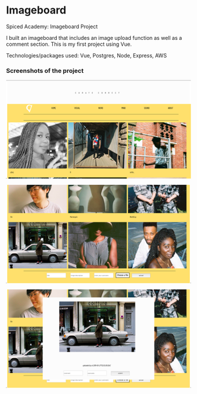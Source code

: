 # Imageboard

Spiced Academy: Imageboard Project

I built an imageboard that includes an image upload function as well as a comment section. This is my first project using Vue.

Technologies/packages used: Vue, Postgres, Node, Express, AWS

### Screenshots of the project

![Screenshot](/screenshots/screenshot1.png?raw=true "Screenshot 1")

![Screenshot](/screenshots/screenshot2.png?raw=true "Screenshot 2")

![Screenshot](/screenshots/screenshot3.png?raw=true "Screenshot 3")
